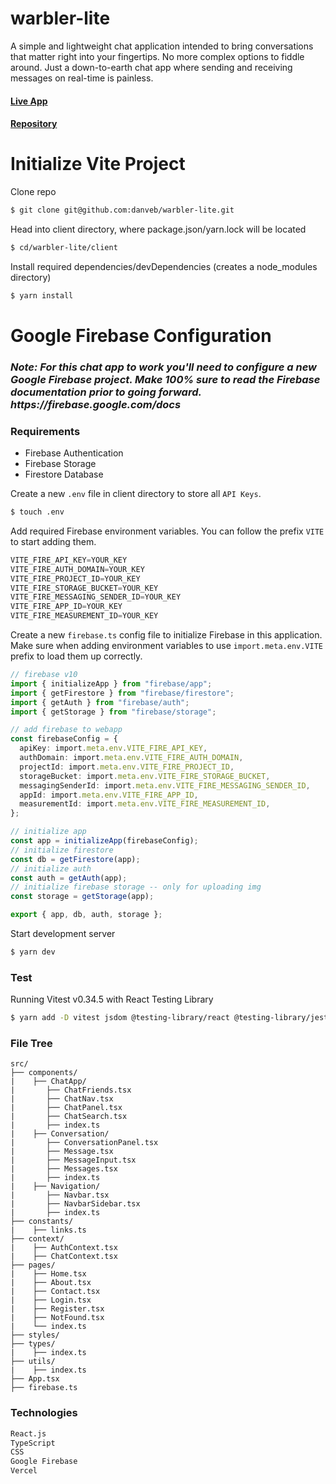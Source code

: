 <h1>warbler-lite</h1>

<p>A simple and lightweight chat application intended to bring conversations that matter right into your fingertips. No more complex options to fiddle around. Just a down-to-earth chat app where sending and receiving messages on real-time is painless.</p>

#### [Live App](https://warbler-lite.vercel.app/)
#### [Repository](https://github.com/danveb/warbler-lite)

<h1>Initialize Vite Project</h1>

Clone repo

```sh
$ git clone git@github.com:danveb/warbler-lite.git
```

Head into client directory, where package.json/yarn.lock will be located

```sh
$ cd/warbler-lite/client
```

Install required dependencies/devDependencies (creates a node_modules directory)

```sh
$ yarn install
```

<h1>Google Firebase Configuration</h1>

<h3><em>Note: For this chat app to work you'll need to configure a new Google Firebase project. Make 100% sure to read the Firebase documentation prior to going forward. <a>https://firebase.google.com/docs</a></em></h3>

<h3>Requirements</h3>
<ul>
    <li>Firebase Authentication</li>
    <li>Firebase Storage</li>
    <li>Firestore Database</li>
</ul>

Create a new ```.env``` file in client directory to store all ```API Keys```.

```sh
$ touch .env 
```

Add required Firebase environment variables. You can follow the prefix ```VITE``` to start adding them. 

```js
VITE_FIRE_API_KEY=YOUR_KEY
VITE_FIRE_AUTH_DOMAIN=YOUR_KEY
VITE_FIRE_PROJECT_ID=YOUR_KEY
VITE_FIRE_STORAGE_BUCKET=YOUR_KEY
VITE_FIRE_MESSAGING_SENDER_ID=YOUR_KEY
VITE_FIRE_APP_ID=YOUR_KEY
VITE_FIRE_MEASUREMENT_ID=YOUR_KEY
```

Create a new ```firebase.ts``` config file to initialize Firebase in this application. Make sure when adding environment variables to use ```import.meta.env.VITE``` prefix to load them up correctly. 

```ts
// firebase v10
import { initializeApp } from "firebase/app";
import { getFirestore } from "firebase/firestore";
import { getAuth } from "firebase/auth";
import { getStorage } from "firebase/storage";

// add firebase to webapp
const firebaseConfig = {
  apiKey: import.meta.env.VITE_FIRE_API_KEY,
  authDomain: import.meta.env.VITE_FIRE_AUTH_DOMAIN,
  projectId: import.meta.env.VITE_FIRE_PROJECT_ID,
  storageBucket: import.meta.env.VITE_FIRE_STORAGE_BUCKET,
  messagingSenderId: import.meta.env.VITE_FIRE_MESSAGING_SENDER_ID,
  appId: import.meta.env.VITE_FIRE_APP_ID,
  measurementId: import.meta.env.VITE_FIRE_MEASUREMENT_ID, 
}; 

// initialize app 
const app = initializeApp(firebaseConfig); 
// initialize firestore
const db = getFirestore(app); 
// initialize auth 
const auth = getAuth(app); 
// initialize firebase storage -- only for uploading img
const storage = getStorage(app); 

export { app, db, auth, storage }; 
```

Start development server

```sh
$ yarn dev
```

<h3>Test</h3>

Running Vitest v0.34.5 with React Testing Library

```sh
$ yarn add -D vitest jsdom @testing-library/react @testing-library/jest-dom @types/jest @types/node
```

<h3>File Tree</h3>

```
src/
├── components/
|    ├── ChatApp/
|       ├── ChatFriends.tsx
|       ├── ChatNav.tsx
|       ├── ChatPanel.tsx
|       ├── ChatSearch.tsx
|       ├── index.ts
|    ├── Conversation/
|       ├── ConversationPanel.tsx
|       ├── Message.tsx
|       ├── MessageInput.tsx
|       ├── Messages.tsx
|       ├── index.ts
|    ├── Navigation/
|       ├── Navbar.tsx
|       ├── NavbarSidebar.tsx
|       ├── index.ts
├── constants/
|    ├── links.ts
├── context/
|    ├── AuthContext.tsx
|    ├── ChatContext.tsx
├── pages/
|    ├── Home.tsx
|    ├── About.tsx
|    ├── Contact.tsx
|    ├── Login.tsx
|    ├── Register.tsx
|    ├── NotFound.tsx
|    └── index.ts
├── styles/
├── types/
|    ├── index.ts
├── utils/
|    ├── index.ts
├── App.tsx
├── firebase.ts

```

<h3>Technologies</h3>

```sh
React.js 
TypeScript
CSS
Google Firebase
Vercel
```